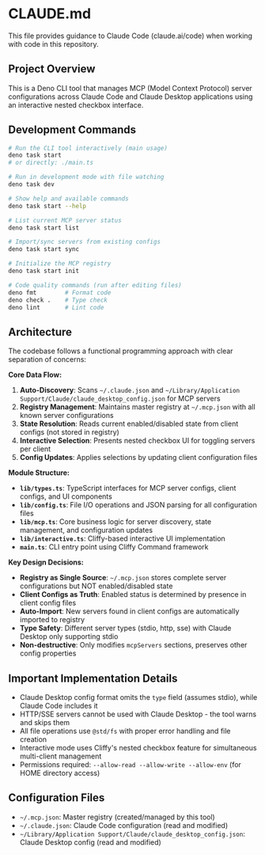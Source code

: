 # CLAUDE.md

This file provides guidance to Claude Code (claude.ai/code) when working with code in this repository.

## Project Overview

This is a Deno CLI tool that manages MCP (Model Context Protocol) server configurations across Claude Code and Claude Desktop applications using an interactive nested checkbox interface.

## Development Commands

```bash
# Run the CLI tool interactively (main usage)
deno task start
# or directly: ./main.ts

# Run in development mode with file watching
deno task dev

# Show help and available commands
deno task start --help

# List current MCP server status
deno task start list

# Import/sync servers from existing configs
deno task start sync

# Initialize the MCP registry
deno task start init

# Code quality commands (run after editing files)
deno fmt        # Format code
deno check .    # Type check
deno lint       # Lint code
```

## Architecture

The codebase follows a functional programming approach with clear separation of concerns:

**Core Data Flow:**

1. **Auto-Discovery**: Scans `~/.claude.json` and `~/Library/Application Support/Claude/claude_desktop_config.json` for MCP servers
2. **Registry Management**: Maintains master registry at `~/.mcp.json` with all known server configurations
3. **State Resolution**: Reads current enabled/disabled state from client configs (not stored in registry)
4. **Interactive Selection**: Presents nested checkbox UI for toggling servers per client
5. **Config Updates**: Applies selections by updating client configuration files

**Module Structure:**

- **`lib/types.ts`**: TypeScript interfaces for MCP server configs, client configs, and UI components
- **`lib/config.ts`**: File I/O operations and JSON parsing for all configuration files
- **`lib/mcp.ts`**: Core business logic for server discovery, state management, and configuration updates
- **`lib/interactive.ts`**: Cliffy-based interactive UI implementation
- **`main.ts`**: CLI entry point using Cliffy Command framework

**Key Design Decisions:**

- **Registry as Single Source**: `~/.mcp.json` stores complete server configurations but NOT enabled/disabled state
- **Client Configs as Truth**: Enabled status is determined by presence in client config files
- **Auto-Import**: New servers found in client configs are automatically imported to registry
- **Type Safety**: Different server types (stdio, http, sse) with Claude Desktop only supporting stdio
- **Non-destructive**: Only modifies `mcpServers` sections, preserves other config properties

## Important Implementation Details

- Claude Desktop config format omits the `type` field (assumes stdio), while Claude Code includes it
- HTTP/SSE servers cannot be used with Claude Desktop - the tool warns and skips them
- All file operations use `@std/fs` with proper error handling and file creation
- Interactive mode uses Cliffy's nested checkbox feature for simultaneous multi-client management
- Permissions required: `--allow-read --allow-write --allow-env` (for HOME directory access)

## Configuration Files

- `~/.mcp.json`: Master registry (created/managed by this tool)
- `~/.claude.json`: Claude Code configuration (read and modified)
- `~/Library/Application Support/Claude/claude_desktop_config.json`: Claude Desktop config (read and modified)
